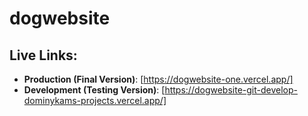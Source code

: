# dogwebsite

## Live Links:
- **Production (Final Version)**: [https://dogwebsite-one.vercel.app/]
- **Development (Testing Version)**: [https://dogwebsite-git-develop-dominykams-projects.vercel.app/]